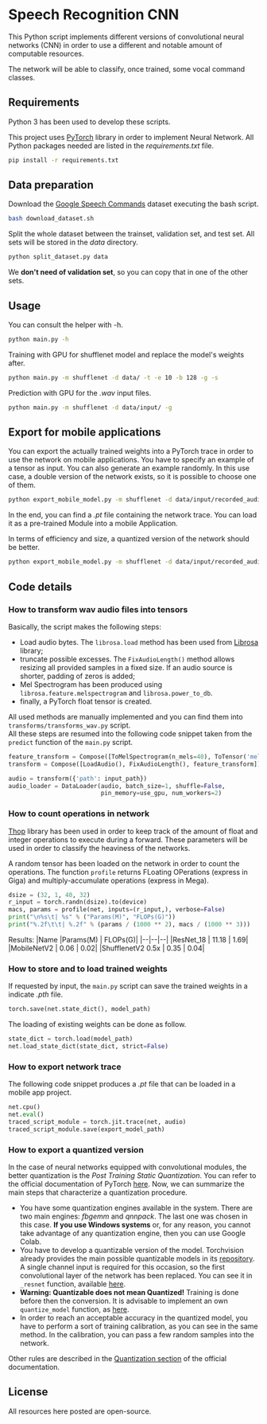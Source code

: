 # Speech Recognition CNN

This Python script implements different versions of convolutional neural networks (CNN) in order to use a different and notable amount of computable resources.

The network will be able to classify, once trained, some vocal command classes. 

## Requirements

Python 3 has been used to develop these scripts.

This project uses [PyTorch](https://pytorch.org/docs/stable/index.html) library in order to implement Neural Network. All Python packages needed are listed in the *requirements.txt* file.

```bash
pip install -r requirements.txt 
```

## Data preparation

Download the [Google Speech Commands](https://subscription.packtpub.com/book/big_data_and_business_intelligence/9781789132212/5/ch05lvl1sec42/google-speech-commands-dataset) dataset executing the bash script.

```bash
bash download_dataset.sh
```
Split the whole dataset between the trainset, validation set, and test set. All sets will be stored in the *data* directory.

```bash
python split_dataset.py data
```

We **don't need of validation set**, so you can copy that in one of the other sets.

## Usage

You can consult the helper with -h.
```bash
python main.py -h
```

Training with GPU for shufflenet model and replace the model's weights after.
```bash
python main.py -m shufflenet -d data/ -t -e 10 -b 128 -g -s
```

Prediction with GPU for the *.wav* input files.
```bash
python main.py -m shufflenet -d data/input/ -g
```

## Export for mobile applications

You can export the actually trained weights into a PyTorch trace in order to use the network on mobile applications.
You have to specify an example of a tensor as input. You can also generate an example randomly.
In this use case, a double version of the network exists, so it is possible to choose one of them. 
```bash
python export_mobile_model.py -m shufflenet -d data/input/recorded_audio.wav
```

In the end, you can find a *.pt* file containing the network trace. You can load it as a pre-trained Module into a mobile Application.

In terms of efficiency and size, a quantized version of the network should be better. 
```bash
python export_mobile_model.py -m shufflenet -d data/input/recorded_audio.wav -q
```

## Code details
### How to transform wav audio files into tensors
Basically, the script makes the following steps:
 - Load audio bytes. The ``librosa.load`` method has been used from [Librosa](https://librosa.github.io/librosa/) library;
 - truncate possible excesses. The ``FixAudioLength()`` method allows resizing all provided samples in a fixed size. If an audio source is shorter, padding of zeros is added;
 - Mel Spectrogram has been produced using ``librosa.feature.melspectrogram`` and ``librosa.power_to_db``.
 - finally, a PyTorch float tensor is created.
 
All used methods are manually implemented and you can find them into ``transforms/transforms_wav.py`` script.  
All these steps are resumed into the following code snippet taken from the ``predict`` function of the ``main.py`` script.
```python
feature_transform = Compose([ToMelSpectrogram(n_mels=40), ToTensor('mel_spectrogram', 'input')])
transform = Compose([LoadAudio(), FixAudioLength(), feature_transform])

audio = transform({'path': input_path})
audio_loader = DataLoader(audio, batch_size=1, shuffle=False,
                          pin_memory=use_gpu, num_workers=2)
```

### How to count operations in network
[Thop](https://github.com/Lyken17/pytorch-OpCounter) library has been used in order to keep track of the amount of float and integer operations to execute during a forward.
These parameters will be used in order to classify the heaviness of the networks.

A random tensor has been loaded on the network in order to count the operations. The function ``profile`` returns FLoating OPerations (express in Giga) and multiply-accumulate operations (express in Mega).   
```python
dsize = (32, 1, 40, 32)
r_input = torch.randn(dsize).to(device)
macs, params = profile(net, inputs=(r_input,), verbose=False)
print("\n%s\t| %s" % ("Params(M)", "FLOPs(G)"))
print("%.2f\t\t| %.2f" % (params / (1000 ** 2), macs / (1000 ** 3)))
```

Results:
|Name 		|Params(M)	| FLOPs(G)|
|--|--|--|
|ResNet_18	| 11.18		| 1.69|
|MobileNetV2	| 0.06		| 0.02|
|ShufflenetV2 0.5x   | 0.35 | 0.04|

### How to store and to load trained weights
If requested by input, the ``main.py`` script can save the trained weights in a indicate *.pth* file.
```python
torch.save(net.state_dict(), model_path)
```

The loading of existing weights can be done as follow.
```python
state_dict = torch.load(model_path)
net.load_state_dict(state_dict, strict=False)
```

### How to export network trace
The following code snippet produces a *.pt* file that can be loaded in a mobile app project.
```python
net.cpu()
net.eval()
traced_script_module = torch.jit.trace(net, audio)
traced_script_module.save(export_model_path)
```

### How to export a quantized version
In the case of neural networks equipped with convolutional modules, the better quantization is the *Post Training Static Quantization*. 
You can refer to the official documentation of PyTorch [here](https://pytorch.org/tutorials/advanced/static_quantization_tutorial.html#post-training-static-quantization).
Now, we can summarize the main steps that characterize a quantization procedure.
- You have some quantization engines available in the system. There are two main engines: *fbgemm* and *qnnpack*. The last one was chosen in this case.
**If you use Windows systems** or, for any reason, you cannot take advantage of any quantization engine, then you can use Google Colab.
- You have to develop a quantizable version of the model. Torchvision already provides the main possible quantizable models in its [repository](https://github.com/pytorch/vision/tree/master/torchvision/models/quantization).
A single channel input is required for this occasion, so the first convolutional layer of the network has been replaced. You can see it in ``_resnet`` function, available [here](https://github.com/lore-masc/POWERTChannel_Thesis/blob/master/SpeechRec/model/resnet.py#L46). 
- **Warning: Quantizable does not mean Quantized!** Training is done before then the conversion. 
It is advisable to implement an own ``quantize_model`` function, as [here](https://github.com/lore-masc/POWERTChannel_Thesis/blob/master/SpeechRec/model/resnet.py#L23).
- In order to reach an acceptable accuracy in the quantized model, you have to perform a sort of training calibration, as you can see in the same method.
In the calibration, you can pass a few random samples into the network.

Other rules are described in the [Quantization section](https://pytorch.org/docs/stable/quantization.html#quantization-workflows) of the official documentation.

## License
All resources here posted are open-source.